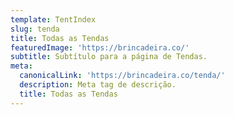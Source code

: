 ```yaml
---
template: TentIndex
slug: tenda
title: Todas as Tendas
featuredImage: 'https://brincadeira.co/'
subtitle: Subtítulo para a página de Tendas.
meta:
  canonicalLink: 'https://brincadeira.co/tenda/'
  description: Meta tag de descrição.
  title: Todas as Tendas
---
```

